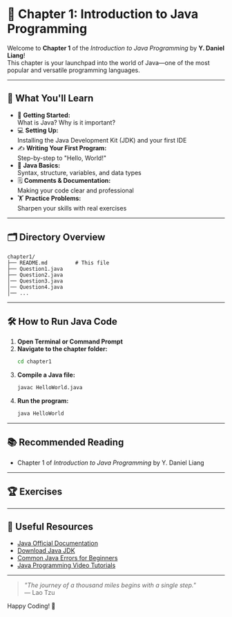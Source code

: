 # 🌟 Chapter 1: Introduction to Java Programming

Welcome to **Chapter 1** of the _Introduction to Java Programming_ by **Y. Daniel Liang**!  
This chapter is your launchpad into the world of Java—one of the most popular and versatile programming languages.

---

## 🚀 What You'll Learn

- 🏁 **Getting Started:**  
  What is Java? Why is it important?  
- 💻 **Setting Up:**  
  Installing the Java Development Kit (JDK) and your first IDE  
- ✍️ **Writing Your First Program:**  
  Step-by-step to "Hello, World!"  
- 🧩 **Java Basics:**  
  Syntax, structure, variables, and data types  
- 🗒️ **Comments & Documentation:**  
  Making your code clear and professional  
- 🏋️ **Practice Problems:**  
  Sharpen your skills with real exercises

---

## 🗂️ Directory Overview

```
chapter1/
├── README.md         # This file
├── Question1.java
├── Question2.java
│── Question3.java
│── Question4.java
│── ...

```

---

## 🛠️ How to Run Java Code

1. **Open Terminal or Command Prompt**
2. **Navigate to the chapter folder:**
   ```bash
   cd chapter1
   ```
3. **Compile a Java file:**
   ```bash
   javac HelloWorld.java
   ```
4. **Run the program:**
   ```bash
   java HelloWorld
   ```

---

## 📚 Recommended Reading

- Chapter 1 of _Introduction to Java Programming_ by Y. Daniel Liang

---

## 🏆 Exercises



---

## 🔗 Useful Resources

- [Java Official Documentation](https://docs.oracle.com/javase/tutorial/)
- [Download Java JDK](https://www.oracle.com/java/technologies/javase-jdk11-downloads.html)
- [Common Java Errors for Beginners](https://www.geeksforgeeks.org/common-java-errors-for-beginners/)
- [Java Programming Video Tutorials](https://www.youtube.com/results?search_query=java+programming+basics)

---

> _"The journey of a thousand miles begins with a single step."_  
> — Lao Tzu

Happy Coding! 🎉
